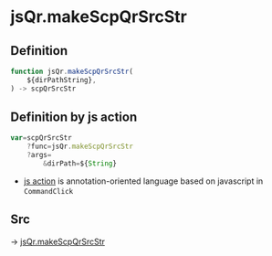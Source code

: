 # jsQr.makeScpQrSrcStr

## Definition

```js.js
function jsQr.makeScpQrSrcStr(
	${dirPathString},
) -> scpQrSrcStr
```


## Definition by js action

```js.js
var=scpQrSrcStr
	?func=jsQr.makeScpQrSrcStr
	?args=
		&dirPath=${String}
```

- [js action](#) is annotation-oriented language based on javascript in `CommandClick`



## Src

-> [jsQr.makeScpQrSrcStr](https://github.com/puutaro/CommandClick/blob/master/app/src/main/java/com/puutaro/commandclick/fragment_lib/terminal_fragment/js_interface/qr/JsQr.kt#L214)


